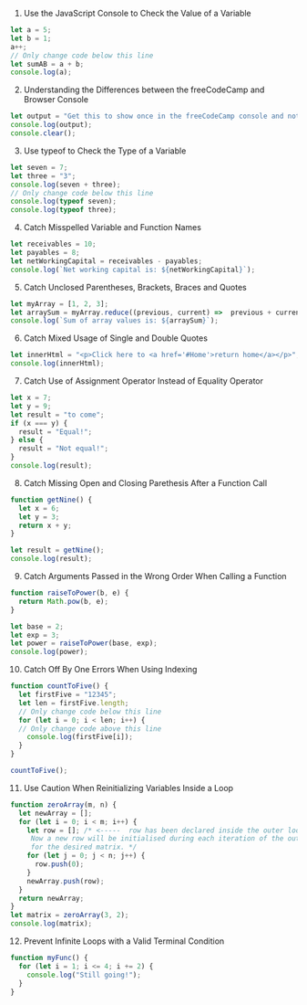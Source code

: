 1. Use the JavaScript Console to Check the Value of a Variable
```js
let a = 5;
let b = 1;
a++;
// Only change code below this line
let sumAB = a + b;
console.log(a);
```

2. Understanding the Differences between the freeCodeCamp and Browser Console
```js
let output = "Get this to show once in the freeCodeCamp console and not at all in the browser console";
console.log(output);
console.clear();
```

3. Use typeof to Check the Type of a Variable
```js
let seven = 7;
let three = "3";
console.log(seven + three);
// Only change code below this line
console.log(typeof seven);
console.log(typeof three);
```

4. Catch Misspelled Variable and Function Names
```js
let receivables = 10;
let payables = 8;
let netWorkingCapital = receivables - payables;
console.log(`Net working capital is: ${netWorkingCapital}`);
```

5. Catch Unclosed Parentheses, Brackets, Braces and Quotes
```js
let myArray = [1, 2, 3];
let arraySum = myArray.reduce((previous, current) =>  previous + current);
console.log(`Sum of array values is: ${arraySum}`);
```

6. Catch Mixed Usage of Single and Double Quotes
```js
let innerHtml = "<p>Click here to <a href='#Home'>return home</a></p>";
console.log(innerHtml);
```

7. Catch Use of Assignment Operator Instead of Equality Operator
```js
let x = 7;
let y = 9;
let result = "to come";
if (x === y) {
  result = "Equal!";
} else {
  result = "Not equal!";
}
console.log(result);
```

8. Catch Missing Open and Closing Parethesis After a Function Call
```js
function getNine() {
  let x = 6;
  let y = 3;
  return x + y;
}

let result = getNine();
console.log(result);
```

9. Catch Arguments Passed in the Wrong Order When Calling a Function
```js
function raiseToPower(b, e) {
  return Math.pow(b, e);
}

let base = 2;
let exp = 3;
let power = raiseToPower(base, exp);
console.log(power);
```

10. Catch Off By One Errors When Using Indexing
```js
function countToFive() {
  let firstFive = "12345";
  let len = firstFive.length;
  // Only change code below this line
  for (let i = 0; i < len; i++) {
  // Only change code above this line
    console.log(firstFive[i]);
  }
}

countToFive();
```

11. Use Caution When Reinitializing Variables Inside a Loop
```js
function zeroArray(m, n) {
  let newArray = [];
  for (let i = 0; i < m; i++) {
    let row = []; /* <-----  row has been declared inside the outer loop. 
     Now a new row will be initialised during each iteration of the outer loop allowing 
     for the desired matrix. */
    for (let j = 0; j < n; j++) {
      row.push(0);
    }
    newArray.push(row);
  }
  return newArray;
}
let matrix = zeroArray(3, 2);
console.log(matrix);
```

12. Prevent Infinite Loops with a Valid Terminal Condition
```js
function myFunc() {
  for (let i = 1; i <= 4; i += 2) {
    console.log("Still going!");
  }
}
```